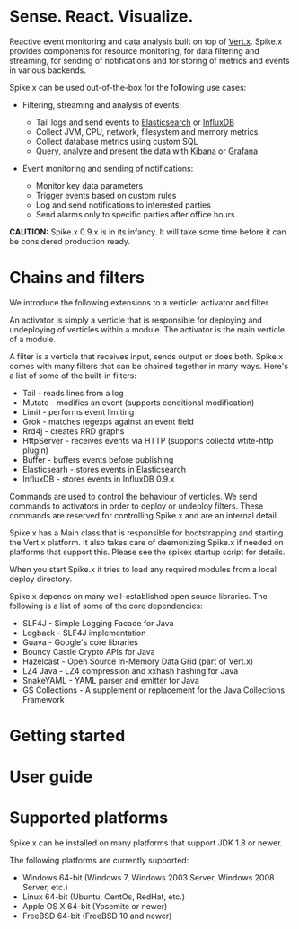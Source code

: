 # Sense. React. Visualize.
Reactive event monitoring and data analysis built on top of [Vert.x](http://vertx.io/vertx2).
Spike.x provides components for resource monitoring, for data filtering and streaming, 
for sending of notifications and for storing of metrics and events in various backends.

Spike.x can be used out-of-the-box for the following use cases:
* Filtering, streaming and analysis of events:
  * Tail logs and send events to [Elasticsearch](https://www.elastic.co) or [InfluxDB](https://influxdb.com/)
  * Collect JVM, CPU, network, filesystem and memory metrics
  * Collect database metrics using custom SQL
  * Query, analyze and present the data with [Kibana](https://www.elastic.co/products/kibana) or [Grafana](http://grafana.org)

* Event monitoring and sending of notifications:
  * Monitor key data parameters 
  * Trigger events based on custom rules
  * Log and send notifications to interested parties
  * Send alarms only to specific parties after office hours

**CAUTION:** Spike.x 0.9.x is in its infancy. It will take some time before it can be considered production ready.

# Chains and filters

We introduce the following extensions to a verticle: activator and filter.

An activator is simply a verticle that is responsible for deploying and undeploying of verticles within a module. The activator is the main verticle of a module.

A filter is a verticle that receives input, sends output or does both. Spike.x comes with many filters that can be chained together in many ways. Here's a list of some of the built-in filters:

* Tail - reads lines from a log
* Mutate - modifies an event (supports conditional modification)
* Limit - performs event limiting
* Grok - matches regexps against an event field
* Rrd4j - creates RRD graphs
* HttpServer - receives events via HTTP (supports collectd wtite-http plugin) 
* Buffer - buffers events before publishing
* Elasticsearh - stores events in Elasticsearch
* InfluxDB - stores events in InfluxDB 0.9.x

Commands are used to control the behaviour of verticles. We send commands to activators in order to deploy or undeploy filters. These commands are reserved for controlling Spike.x and are an internal detail. 

Spike.x has a Main class that is responsible for bootstrapping and starting the Vert.x platform. It also takes care of daemonizing Spike.x if needed on platforms that support this. Please see the spikex startup script for details.

When you start Spike.x it tries to load any required modules from a local deploy directory. 

Spike.x depends on many well-established open source libraries. The following is a list of some of the core dependencies:

* SLF4J - Simple Logging Facade for Java
* Logback - SLF4J implementation
* Guava - Google's core libraries
* Bouncy Castle Crypto APIs for Java
* Hazelcast - Open Source In-Memory Data Grid (part of Vert.x)
* LZ4 Java - LZ4 compression and xxhash hashing for Java
* SnakeYAML - YAML parser and emitter for Java
* GS Collections - A supplement or replacement for the Java Collections Framework

# Getting started

# User guide

# Supported platforms
Spike.x can be installed on many platforms that support JDK 1.8 or newer.

The following platforms are currently supported:

* Windows 64-bit (Windows 7, Windows 2003 Server, Windows 2008 Server, etc.)
* Linux 64-bit (Ubuntu, CentOs, RedHat, etc.)
* Apple OS X 64-bit (Yosemite or newer)
* FreeBSD 64-bit (FreeBSD 10 and newer)
